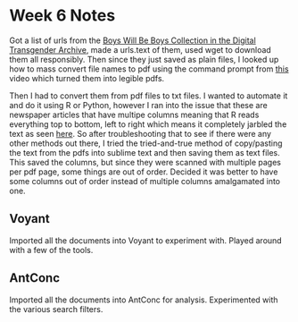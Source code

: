 # Week 6 Notes

Got a list of urls from the [Boys Will Be Boys Collection in the Digital Transgender Archive](https://www.digitaltransgenderarchive.net/catalog?f%5Bcollection_name_ssim%5D%5B%5D=Boys+Will+Be+Boys+), made a urls.text of them, used wget to download them all responsibly. Then since they just saved as plain files, I looked up how to mass convert file names to pdf using the command prompt from [this](https://youtu.be/TjdTFQKQykg?t=103) video which turned them into legible pdfs.


Then I had to convert them from pdf files to txt files. I wanted to automate it and do it using R or Python, however I ran into the issue that these are newspaper articles that have multipe columns meaning that R reads everything top to bottom, left to right which means it completely jarbled the text as seen [here](PDFtoPNGtoText.png). So after troubleshooting that to see if there were any other methods out there, I tried the tried-and-true method of copy/pasting the text from the pdfs into sublime text and then saving them as text files.
This saved the columns, but since they were scanned with multiple pages per pdf page, some things are out of order. Decided it was better to have some columns out of order instead of multiple columns amalgamated into one.


## Voyant
Imported all the documents into Voyant to experiment with. 
Played around with a few of the tools.


## AntConc
Imported all the documents into AntConc for analysis. Experimented with the various search filters.

